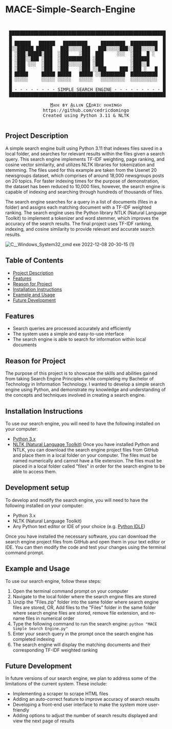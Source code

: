 # MACE-Simple-Search-Engine
<pre><p align="center">
 ██████████████████████████████████████████████████████████
 █                                                        █
 █ ██████   ██████   █████████     █████████  ██████████  █
 █░░██████ ██████   ███░░░░░███   ███░░░░░███░░███░░░░░█  █
 █ ░███░█████░███  ░███    ░███  ███     ░░░  ░███  █ ░   █
 █ ░███░░███ ░███  ░███████████ ░███          ░██████     █
 █ ░███ ░░░  ░███  ░███░░░░░███ ░███          ░███░░█     █
 █ ░███      ░███  ░███    ░███ ░░███     ███ ░███ ░   █  █
 █ █████     █████ █████   █████ ░░█████████  ██████████  █
 █ ░░░░░     ░░░░░ ░░░░░   ░░░░░   ░░░░░░░░░  ░░░░░░░░░░  █
 █                                                        █
 █ - - - - - - - - SIMPLE SEARCH ENGINE - - - - - - - - - █
 ██████████████████████████████████████████████████████████

<ins>M</ins>ᴀᴅᴇ ʙʏ <ins>A</ins>ʟʟᴇɴ <ins>CE</ins>ᴅʀɪᴄ ᴅᴏᴍɪɴɢᴏ
https://github.com/cedricdomingo
Created using Python 3.11 & NLTK
</p></pre>

## Project Description
A simple search engine built using Python 3.11 that indexes files saved in a local folder, and searches for relevant results within the files given a search query. This search engine implements TF-IDF weighting, page ranking, and cosine vector similarity, and utilizes NLTK libraries for tokenization and stemming. The files used for this example are taken from the Usenet 20 newsgroups dataset, which comprises of around 18,000 newsgroups posts on 20 topics. For faster indexing times for the purpose of demonstration, the dataset has been reduced to 10,000 files, however, the search engine is capable of indexing and searching through hundreds of thousands of files. 

The search engine searches for a query in a list of documents (files in a folder) and assigns each matching document with a TF-IDF weighted ranking. The search engine uses the Python library NTLK (Natural Language Toolkit) to implement a tokenizer and word stemmer, which improves the accuracy of the search results. The final project uses TF-IDF ranking, indexing, and cosine similarity to provide relevant and accurate search results. 



![C__Windows_System32_cmd exe 2022-12-08 20-30-15 (1)](https://user-images.githubusercontent.com/81552207/206625917-9fb63303-746f-447a-a451-ca52f748b649.gif)


## Table of Contents

- [Project Description](#project-description)
- [Features](#features)
- [Reason for Project](#reason-for-project)
- [Installation Instructions](#installation-instructions)
- [Example and Usage](#example-and-usage)
- [Future Development](#future-development)

## Features
* Search queries are processed accurately and efficiently
* The system uses a simple and easy-to-use interface
* The search engine is able to search for information within local documents

## Reason for Project

The purpose of this project is to showcase the skills and abilities gained from taking Search Engine Principles while completing my Bachelor of Technology in Information Technology. I wanted to develop a simple search engine using Python, and demonstrate my knowledge and understanding of the concepts and techniques involved in creating a search engine.

## Installation Instructions
To use our search engine, you will need to have the following installed on your computer:

* [Python 3.x](https://www.python.org/downloads/)
* [NLTK (Natural Language Toolkit)](https://www.nltk.org/install.html)
Once you have installed Python and NTLK, you can download the search engine project files from GitHub and place them in a local folder on your computer. The files must be named numerically and cannot have a file extension. The files must be placed in a local folder called "files" in order for the search engine to be able to access them.

## Development setup
To develop and modify the search engine, you will need to have the following installed on your computer:

* Python 3.x
* NLTK (Natural Language Toolkit)
* Any Python text editor or IDE of your choice (e.g. [Python IDLE](https://docs.python.org/3/library/idle.html))

Once you have installed the necessary software, you can download the search engine project files from GitHub and open them in your text editor or IDE. You can then modify the code and test your changes using the terminal command prompt.

## Example and Usage
To use our search engine, follow these steps:

  1. Open the terminal command prompt on your computer
  2. Navigate to the local folder where the search engine files are stored
  3. Unzip the "Files.zip" folder into the same folder where search engine files are stored, OR, 
     Add files to the "Files" folder in the same folder where search engine files are stored, remove file extension, and re-name files in numerical order
  4. Type the following command to run the search engine: `python "MACE Simple Search Engine.py"`
  5. Enter your search query in the prompt once the search engine has completed indexing
  6. The search engine will display the matching documents and their corresponding TF-IDF weighted ranking

## Future Development
In future versions of our search engine, we plan to address some of the limitations of the current system. These include:

* Implementing a scraper to scrape HTML files
* Adding an auto-correct feature to improve accuracy of search results
* Developing a front-end user interface  to make the system more user-friendly
* Adding options to adjust the number of search results displayed and view the next page of results






